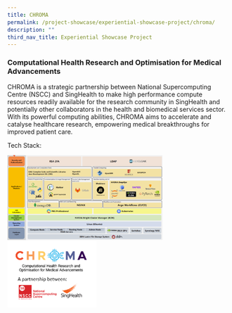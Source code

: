 ```yaml
---
title: CHROMA
permalink: /project-showcase/experiential-showcase-project/chroma/
description: ""
third_nav_title: Experiential Showcase Project
---
```

### **C**omputational **H**ealth **R**esearch and **O**ptimisation for **M**edical **A**dvancements

CHROMA is a strategic partnership between National Supercomputing Centre (NSCC) and SingHealth to make high performance compute resources readily available for the research community in SingHealth and potentially other collaborators in the health and biomedical services sector. With its powerful computing abilities, CHROMA aims to accelerate and catalyse healthcare research, empowering medical breakthroughs for improved patient care.


Tech Stack: 

<img style="width:70%" src="/images/Experiential%20Showcases/chroma%20tech%20stack%20.png">

<br> 

<img style="width:40%" src="/images/Experiential%20Showcases/chroma%20logos%20(1).PNG">